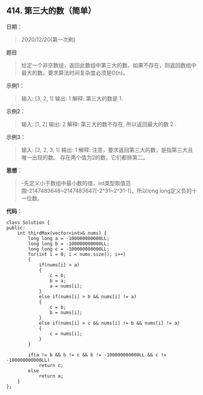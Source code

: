 ## 414. 第三大的数（简单）
日期：
>2020/12/20(第一次刷)

题目
>给定一个非空数组，返回此数组中第三大的数。如果不存在，则返回数组中最大的数。要求算法时间复杂度必须是O(n)。

示例1：
>输入: [3, 2, 1]
输出: 1
解释: 第三大的数是 1.

示例2：
>输入: [1, 2]
输出: 2
解释: 第三大的数不存在, 所以返回最大的数 2 .

示例3：
>输入: [2, 2, 3, 1]
输出: 1
解释: 注意，要求返回第三大的数，是指第三大且唯一出现的数。
存在两个值为2的数，它们都排第二。

**思想**：
>-先定义小于数组中最小数的值，int类型取值范围-2147483648~2147483647[-2^31~2^31-1]，所以long long定义负的十一位数。


**代码**：
```
class Solution {
public:
    int thirdMax(vector<int>& nums) {
        long long a = -100000000000LL;
        long long b = -100000000000LL;
        long long c = -100000000000LL;
        for(int i = 0; i < nums.size(); i++)
        {
            if(nums[i] > a)
            {
                c = b;
                b = a;
                a = nums[i];
            }    
            else if(nums[i] > b && nums[i] != a)
            {
                c = b;
                b = nums[i];
            }
            else if(nums[i] > c && nums[i] != b && nums[i] != a)
            {
                c = nums[i];
            }
        }

        if(a != b && b != c && b != -100000000000LL && c != -100000000000LL)
            return c;
        else
            return a;
    }
};
```
